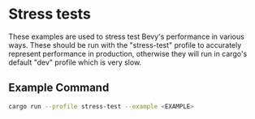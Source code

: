 # Stress tests

These examples are used to stress test Bevy's performance in various ways. These
should be run with the "stress-test" profile to accurately represent performance
in production, otherwise they will run in cargo's default "dev" profile which is
very slow.

## Example Command

```bash
cargo run --profile stress-test --example <EXAMPLE>
```
